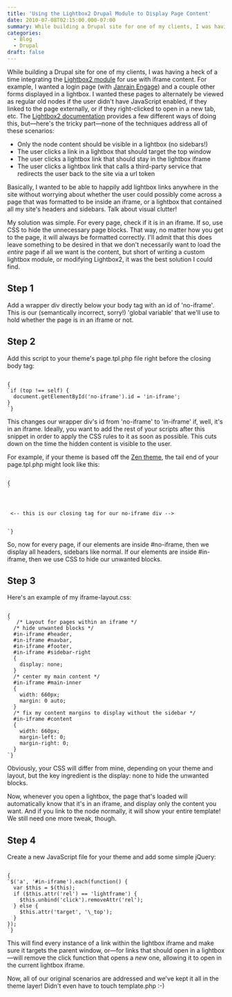 ```yaml
---
title: 'Using the Lightbox2 Drupal Module to Display Page Content'
date: 2010-07-08T02:15:00.000-07:00
summary: While building a Drupal site for one of my clients, I was having a heck of a time integrating...
categories:
  - Blog
  - Drupal
draft: false
---
```


While building a Drupal site for one of my clients, I was having a heck of a time integrating the [Lightbox2 module](http://drupal.org/project/lightbox2) for use with iframe content. For example, I wanted a login page (with [Janrain Engage](http://drupal.org/project/rpx)) and a couple other forms displayed in a lightbox. I wanted these pages to alternately be viewed as regular old nodes if the user didn't have JavaScript enabled, if they linked to the page externally, or if they right-clicked to open in a new tab, etc. The [Lightbox2 documentation](http://drupal.org/node/252260) provides a few different ways of doing this, but—here's the tricky part—none of the techniques address all of these scenarios:  

*   Only the node content should be visible in a lightbox (no sidebars!)
*   The user clicks a link in a lightbox that should target the top window
*   The user clicks a lightbox link that should stay in the lightbox iframe
*   The user clicks a lightbox link that calls a third-party service that redirects the user back to the site via a url token

Basically, I wanted to be able to happily add lightbox links anywhere in the site without worrying about whether the user could possibly come across a page that was formatted to be inside an iframe, or a lightbox that contained all my site's headers and sidebars. Talk about visual clutter!  
  
My solution was simple. For every page, check if it is in an iframe. If so, use CSS to hide the unnecessary page blocks. That way, no matter how you get to the page, it will always be formatted correctly. I'll admit that this does leave something to be desired in that we don't necessarily want to load the _entire_ page if all we want is the content, but short of writing a custom lightbox module, or modifying Lightbox2, it was the best solution I could find.

Step 1
------

Add a wrapper div directly below your body tag with an id of 'no-iframe'. This is our (semantically incorrect, sorry!) 'global variable' that we'll use to hold whether the page is in an iframe or not.  

Step 2
------

Add this script to your theme's page.tpl.php file right before the closing body tag:  

<Code language="javascript">
{
`if (top !== self) {  
  document.getElementById('no-iframe').id = 'in-iframe';  
}
`}
</Code>

This changes our wrapper div's id from 'no-iframe' to 'in-iframe' if, well, it's in an iframe. Ideally, you want to add the rest of your scripts after this snippet in order to apply the CSS rules to it as soon as possible. This cuts down on the time the hidden content is visible to the user.  
  
For example, if your theme is based off the [Zen theme](http://drupal.org/project/zen), the tail end of your page.tpl.php might look like this:  

<Code language="html">
{
`  <!-- Page content --!>  
  <script type="text/javascript">  
    if (top !== self) {  
      document.getElementById('no-iframe').id = 'in-iframe';  
    }  
  </script>  
<?php print $scripts; ?>  
<?php print $closure; ?>  
</div> <-- this is our closing tag for our no-iframe div -->  
</body>  
</html>
`}
</Code>
  
So, now for every page, if our elements are inside #no-iframe, then we display all headers, sidebars like normal. If our elements are inside #in-iframe, then we use CSS to hide our unwanted blocks.  

Step 3
------

Here's an example of my iframe-layout.css:  

<Code language="css">
{
`  /* Layout for pages within an iframe */  
  /* hide unwanted blocks */
  #in-iframe #header,  
  #in-iframe #navbar,  
  #in-iframe #footer,  
  #in-iframe #sidebar-right  
  {  
    display: none;  
  }  
  /* center my main content */  
  #in-iframe #main-inner  
  {  
    width: 660px;  
    margin: 0 auto;  
  }  
  /* fix my content margins to display without the sidebar */  
  #in-iframe #content  
  {  
    width: 660px;  
    margin-left: 0;  
    margin-right: 0;  
  }
`}
</Code>

Obviously, your CSS will differ from mine, depending on your theme and layout, but the key ingredient is the display: none to hide the unwanted blocks.  
  
Now, whenever you open a lightbox, the page that's loaded will automatically know that it's in an iframe, and display only the content you want. And if you link to the node normally, it will show your entire template! We still need one more tweak, though.  

Step 4
------

Create a new JavaScript file for your theme and add some simple jQuery:  

<Code language="javascript">
{
`$('a', '#in-iframe').each(function() {  
  var $this = $(this);  
  if ($this.attr('rel') == 'lightframe') {  
    $this.unbind('click').removeAttr('rel');  
  } else {  
    $this.attr('target', '\_top');  
  }  
});
`}
</Code>

This will find every instance of a link within the lightbox iframe and make sure it targets the parent window, or—for links that should open in a lightbox—will remove the click function that opens a _new_ one, allowing it to open in the current lightbox iframe.  
  
Now, all of our original scenarios are addressed and we've kept it all in the theme layer! Didn't even have to touch template.php :-)
